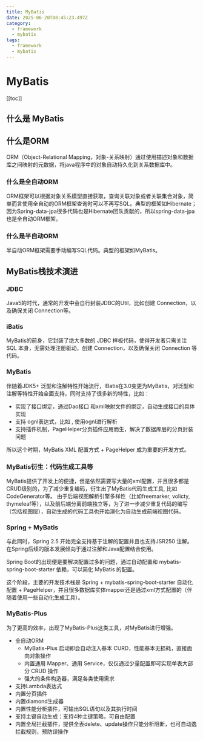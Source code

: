 ```yaml
---
title: MyBatis
date: 2025-06-20T08:45:23.497Z
category:
  - framework
  - mybatis
tags:
  - framework
  - mybatis
---
```


# MyBatis
[[toc]]

## 什么是 MyBatis
<!-- @include:./mybatis-intro.md -->

## 什么是ORM
ORM（Object-Relational Mapping，对象-关系映射）通过使用描述对象和数据库之间映射的元数据，将java程序中的对象自动持久化到关系数据库中。

### 什么是全自动ORM
ORM框架可以根据对象关系模型直接获取，查询关联对象或者关联集合对象，简单而言使用全自动的ORM框架查询时可以不再写SQL。典型的框架如Hibernate； 因为Spring-data-jpa很多代码也是Hibernate团队贡献的，所以spring-data-jpa也是全自动ORM框架。

### 什么是半自动ORM
半自动ORM框架需要手动编写SQL代码。典型的框架如MyBatis。

## MyBatis栈技术演进

### JDBC
Java5的时代，通常的开发中会自行封装JDBC的Util，比如创建 Connection，以及确保关闭 Connection等。

### iBatis
MyBatis的前身，它封装了绝大多数的 JDBC 样板代码，使得开发者只需关注 SQL 本身，无需处理注册驱动，创建 Connection，以及确保关闭 Connection 等代码。

### MyBatis
伴随着JDK5+ 泛型和注解特性开始流行，IBatis在3.0变更为MyBatis，对泛型和注解等特性开始全面支持，同时支持了很多新的特性，比如：
- 实现了接口绑定，通过Dao接口 和xml映射文件的绑定，自动生成接口的具体实现
- 支持 ognl表达式，比如 <if>, <else>使用ognl进行解析
- 支持插件机制，PageHelper分页插件应用而生，解决了数据库层的分页封装问题

所以这个时期，MyBatis XML 配置方式 + PageHelper 成为重要的开发方式。

### MyBatis衍生：代码生成工具等

MyBatis提供了开发上的便捷，但是依然需要写大量的xml配置，并且很多都是CRUD级别的，为了减少重复编码，衍生出了MyBatis代码生成工具, 比如CodeGenerator等。
由于后端视图解析引擎多样性（比如freemarker, volicty, thymeleaf等），以及前后端分离前端独立等，为了进一步减少重复代码的编写（包括视图层），自动生成的代码工具也开始演化为自动生成前端视图代码。

### Spring + MyBatis

与此同时，Spring 2.5 开始完全支持基于注解的配置并且也支持JSR250 注解。在Spring后续的版本发展倾向于通过注解和Java配置结合使用。

Spring Boot的出现便是要解决配置过多的问题，通过自动配置和 mybatis-spring-boot-starter 依赖，可以简化 MyBatis 的配置。

这个阶段，主要的开发技术栈是 Spring + mybatis-spring-boot-starter 自动化配置 + PageHelper，并且很多数据库实体mapper还是通过xml方式配置的（伴随着使用一些自动化生成工具）。

### MyBatis-Plus
为了更高的效率，出现了MyBatis-Plus这类工具，对MyBatis进行增强。
- 全自动ORM
    + MyBatis-Plus 启动即会自动注入基本 CURD，性能基本无损耗，直接面向对象操作
    + 内置通用 Mapper、通用 Service，仅仅通过少量配置即可实现单表大部分 CRUD 操作 
    + 强大的条件构造器，满足各类使用需求
- 支持Lambda表达式
- 内置分页插件
- 内置diamond生成器
- 内置性能分析插件，可输出SQL语句以及其执行时间
- 支持主键自动生成：支持4种主键策略，可自由配置
- 内置全局拦截插件，提供全表delete、update操作只能分析阻断，也可自动逸拦截规则，预防误操作


## 